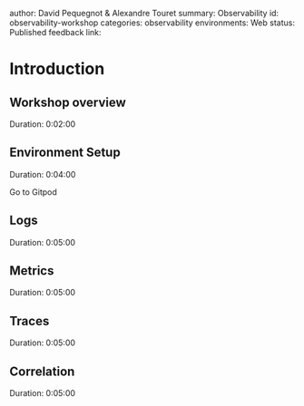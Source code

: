 author: David Pequegnot & Alexandre Touret
summary: Observability
id: observability-workshop
categories: observability
environments: Web
status: Published
feedback link: 

# Introduction

## Workshop overview
Duration: 0:02:00

## Environment Setup
Duration: 0:04:00

Go to Gitpod

## Logs 
Duration: 0:05:00

## Metrics
Duration: 0:05:00

## Traces
Duration: 0:05:00

## Correlation
Duration: 0:05:00

